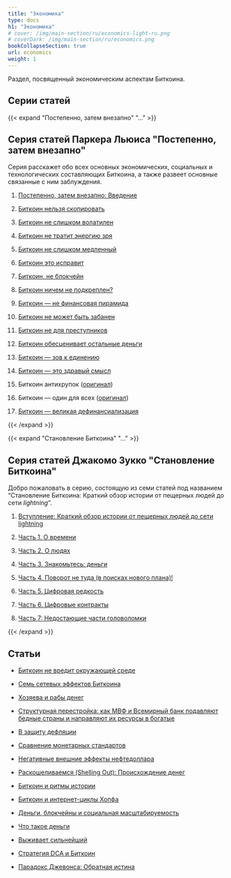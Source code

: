 ```yaml
---
title: "Экономика"
type: docs
h1: "Экономика"
# cover: /img/main-section/ru/economics-light-ru.png
# coverDark: /img/main-section/ru/economics.png
bookCollapseSection: true
url: economics
weight: 1
---
```


Раздел, посвященный экономическим аспектам Биткоина.

## Cерии статей 

{{< expand "Постепенно, затем внезапно" "..." >}}
## Серия статей Паркера Льюиса "Постепенно, затем внезапно"
Серия расскажет обо всех основных экономических, социальных и технологических составляющих Биткоина, а также развеет основные связанные с ним заблуждения.

1. [Постепенно, затем внезапно: Введение](/pzv/postepenno-zatem-vnezapno)

2. [Биткоин нельзя скопировать](/pzv/bitkoin-nelzya-skopirovat)

3. [Биткоин не слишком волатилен](/pzv/bitkoin-ne-slishkom-volatilen)

4. [Биткоин не тратит энергию зря](/pzv/bitkoin-ne-tratit-energiyu-zrya)

5. [Биткоин не слишком медленный](/pzv/bitkoin-ne-slishkom-medlennyj)

6. [Биткоин это исправит](/pzv/bitkoin-eto-ispravit)

7. [Биткоин, не блокчейн](/pzv/bitkoin-ne-blokchejn)

8. [Биткоин ничем не подкреплен?](/pzv/bitkoin-nichem-ne-podkreplen)

9. [Биткоин — не финансовая пирамида](/pzv/bitkoin-ne-finansovaya-piramida)

10. [Биткоин не может быть забанен](/pzv/bitkoin-ne-mozhet-byt-zabanen)

11. [Биткоин не для преступников](/pzv/bitkoin-ne-dlya-prestupnikov)

12. [Биткоин обесценивает остальные деньги](/pzv/bitkoin-obescenivaet-ostalnye-dengi)

13. [Биткоин — зов к единению](/pzv/bitkoin-zov-k-edineniyu)

14. [Биткоин — это здравый смысл](/pzv/bitkoin-eto-zdravyj-smysl)

15. Биткоин антихрупок ([оригинал](/en/gradually-then-suddenly/bitcoin-is-antifragile))

16. Биткоин — один для всех ([оригинал](/en/gradually-then-suddenly/bitcoin-is-one-for-all))

17. [Биткоин — великая дефинанcиализация](/pzv/bitkoin-velikaya-definancializaciya)

{{< /expand >}}

{{< expand "Становление Биткоина" "..." >}}
## Серия статей Джакомо Зукко "Становление Биткоина"
Добро пожаловать в серию, состоящую из семи статей под названием “Становление Биткоина: Краткий обзор истории от пещерных людей до сети _lightning_”.

1. [Вступление: Краткий обзор истории от пещерных людей до сети lightning](/sb/stanovlenie-intro)

2. [Часть 1. О времени](/sb/stanovlenie-1)

3. [Часть 2. О людях](/sb/stanovlenie-2)

4. [Часть 3. Знакомьтесь: деньги](/sb/stanovlenie-3)

5. [Часть 4. Поворот не туда (в поисках нового плана)!](/sb/stanovlenie-4)

6. [Часть 5. Цифровая редкость](/sb/stanovlenie-5)

7. [Часть 6. Цифровые контракты](/sb/stanovlenie-6)

8. [Часть 7: Недостающие части головоломки](/sb/stanovlenie-7)

{{< /expand >}}

## Статьи

- [Биткоин не вредит окружающей среде](/bitkoin-ne-vredit-okruzhayushej-srede)

- [Семь сетевых эффектов Биткоина](/sem-setevyh-effektov-bitkoina)

- [Хозяева и рабы денег](/hozyaeva-i-raby-deneg)

- [Структурная перестройка: как МВФ и Всемирный банк подавляют бедные страны и направляют их ресурсы в богатые](/strukturnaya-perestrojka)

- [В защиту дефляции](/v-zashchitu-deflyacii)

- [Сравнение монетарных стандартов](/sravnenie-monetarnyh-standartov)

- [Негативные внешние эффекты нефтедоллара](/negativnye-effekty-neftedollara)

- [Раскошеливаемся (Shelling Out): Происхождение денег](/raskoshelivaemsya)

- [Биткоин и ритмы истории](/bitcoin-i-ritmy-istorii)

- [Биткоин и интернет-циклы Хопфа](/bitcoin-i-internet-cikly-hopfa)

- [Деньги, блокчейны и социальная масштабируемость](/dengi-blokchejny-i-socialnaya-masshtabiruemost)

- [Что такое деньги](/chto-takoe-dengi)

- [Выживает сильнейший](/vyzhivaet-silnejshij)

- [Стратегия DCA и Биткоин](/strategiya-dca)

- [Парадокс Джевонса: Обратная истина](/jevons-paradox)